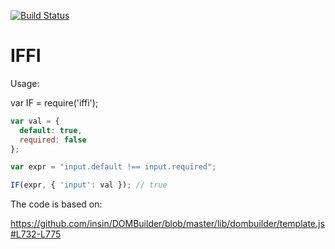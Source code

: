 [![Build Status](https://travis-ci.org/rhalff/iffi.png)](https://travis-ci.org/rhalff/iffi)

IFFI
===

Usage:

var IF = require('iffi');

```javascript
var val = {
  default: true,
  required: false
};

var expr = "input.default !== input.required";

IF(expr, { 'input': val }); // true
```

The code is based on:

https://github.com/insin/DOMBuilder/blob/master/lib/dombuilder/template.js#L732-L775
